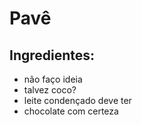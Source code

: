 # Pavê

## Ingredientes:

 - não faço ideia
 - talvez coco?
 - leite condençado deve ter
 - chocolate com certeza
